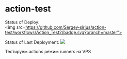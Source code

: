# action-test

Status of Deploy: <br>
<img src=https://github.com/Sergey-sirius/action-test/workflows/Action_Test2/badge.svg?branch=master">
<br>
                                                                                                     
Status of Last Deployment:
<img src = " htt ps://github.com/adv4000/github-actions-part-1-basics/workflows/My-GitHubActions-Basics/badge.svg?branch=master">
                                                                                                       
                                                                                                   
Тестируем actions режим runners на VPS
